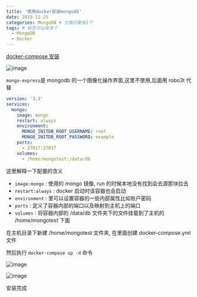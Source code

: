 ```yaml
---
title: '使用docker安装mongodb'
date: 2019-11-25
categories: MongoDB # 分类只能有1个
tags: # 标签可以有多个
  - MongoDB
  - Docker
---
```


[docker-compose 安装](https://hub.docker.com/_/mongo)

![image](http://lailailee.oss-cn-chengdu.aliyuncs.com/%E5%8D%9A%E5%AE%A2%E5%9B%BE%E7%89%87/mongodb/01.png)

`mongo-express`是 mongodb 的一个图像化操作界面,这里不使用,后面用 robo3t 代替

```yml
version: '3.1'
services:
  mongo:
    image: mongo
    restart: always
    environment:
      MONGO_INITDB_ROOT_USERNAME: root
      MONGO_INITDB_ROOT_PASSWORD: example
    ports:
      - 27017:27017
    volumes:
      - /home/mongotest:/data/db
```

这里解释一下配置的含义

- `image:mongo` : 使用的 mongo 镜像, run 的时候本地没有找到会去源那块拉去
- `restart:always` : docker 启动时该容器也会启动
- `environment` : 里可以设置容器的一些内部属性比如账户密码
- `ports` : 定义了容器内部的端口以及映射到主机上的端口
- `volumes` : 将容器内部的 /data/db 文件夹下的文件挂载到了主机的 /home/mongotest 下面

在主机目录下新建 /home/mongotest 文件夹, 在里面创建 docker-compose.yml 文件

然后执行 `docker-compose up -d` 命令

![image](https://lailailee.oss-cn-chengdu.aliyuncs.com/%E5%8D%9A%E5%AE%A2%E5%9B%BE%E7%89%87/mongodb/02.png)

![image](https://lailailee.oss-cn-chengdu.aliyuncs.com/%E5%8D%9A%E5%AE%A2%E5%9B%BE%E7%89%87/mongodb/03.png)

安装完成
